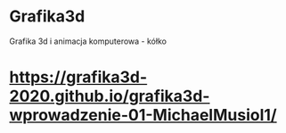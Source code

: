 # Grafika3d
Grafika 3d i animacja komputerowa - kółko

# https://grafika3d-2020.github.io/grafika3d-wprowadzenie-01-MichaelMusiol1/
